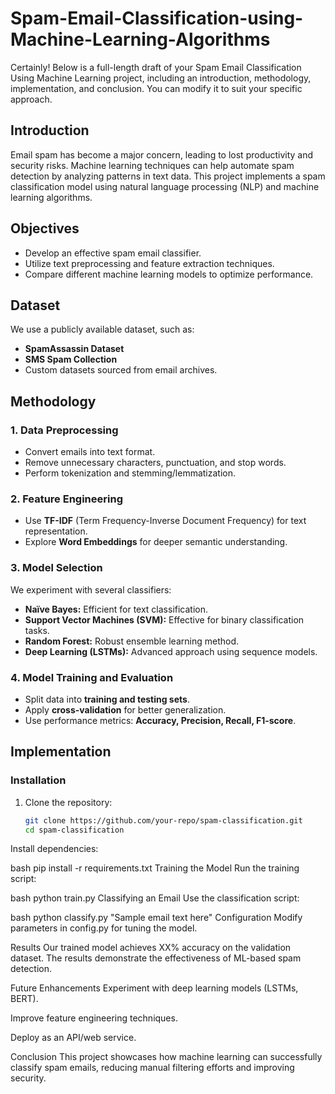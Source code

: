 # Spam-Email-Classification-using-Machine-Learning-Algorithms

Certainly! Below is a full-length draft of your Spam Email Classification Using Machine Learning project, including an introduction, methodology, implementation, and conclusion. You can modify it to suit your specific approach.


## Introduction
Email spam has become a major concern, leading to lost productivity and security risks. Machine learning techniques can help automate spam detection by analyzing patterns in text data. This project implements a spam classification model using natural language processing (NLP) and machine learning algorithms.

## Objectives
- Develop an effective spam email classifier.
- Utilize text preprocessing and feature extraction techniques.
- Compare different machine learning models to optimize performance.

## Dataset
We use a publicly available dataset, such as:
- **SpamAssassin Dataset**
- **SMS Spam Collection**
- Custom datasets sourced from email archives.

## Methodology
### 1. Data Preprocessing
- Convert emails into text format.
- Remove unnecessary characters, punctuation, and stop words.
- Perform tokenization and stemming/lemmatization.

### 2. Feature Engineering
- Use **TF-IDF** (Term Frequency-Inverse Document Frequency) for text representation.
- Explore **Word Embeddings** for deeper semantic understanding.

### 3. Model Selection
We experiment with several classifiers:
- **Naïve Bayes:** Efficient for text classification.
- **Support Vector Machines (SVM):** Effective for binary classification tasks.
- **Random Forest:** Robust ensemble learning method.
- **Deep Learning (LSTMs):** Advanced approach using sequence models.

### 4. Model Training and Evaluation
- Split data into **training and testing sets**.
- Apply **cross-validation** for better generalization.
- Use performance metrics: **Accuracy, Precision, Recall, F1-score**.

## Implementation
### Installation
1. Clone the repository:
   ```bash
   git clone https://github.com/your-repo/spam-classification.git
   cd spam-classification
Install dependencies:

bash
pip install -r requirements.txt
Training the Model
Run the training script:

bash
python train.py
Classifying an Email
Use the classification script:

bash
python classify.py "Sample email text here"
Configuration
Modify parameters in config.py for tuning the model.

Results
Our trained model achieves XX% accuracy on the validation dataset. The results demonstrate the effectiveness of ML-based spam detection.

Future Enhancements
Experiment with deep learning models (LSTMs, BERT).

Improve feature engineering techniques.

Deploy as an API/web service.

Conclusion
This project showcases how machine learning can successfully classify spam emails, reducing manual filtering efforts and improving security.
